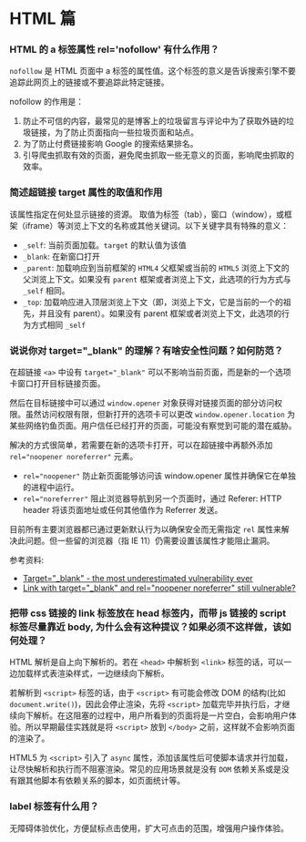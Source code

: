 # HTML 篇

### HTML 的 a 标签属性 rel='nofollow' 有什么作用？

`nofollow` 是 HTML 页面中 a 标签的属性值。这个标签的意义是告诉搜索引擎不要追踪此网页上的链接或不要追踪此特定链接。

nofollow 的作用是：

1. 防止不可信的内容，最常见的是博客上的垃圾留言与评论中为了获取外链的垃圾链接，为了防止页面指向一些拉圾页面和站点。
1. 为了防止付费链接影响 Google 的搜索结果排名。
1. 引导爬虫抓取有效的页面，避免爬虫抓取一些无意义的页面，影响爬虫抓取的效率。

### 简述超链接 target 属性的取值和作用

该属性指定在何处显示链接的资源。 取值为标签（tab），窗口（window），或框架（iframe）等浏览上下文的名称或其他关键词。以下关键字具有特殊的意义：

- `_self`: 当前页面加载。`target` 的默认值为该值
- `_blank`: 在新窗口打开
- `_parent`: 加载响应到当前框架的 `HTML4` 父框架或当前的 `HTML5` 浏览上下文的父浏览上下文。如果没有 `parent` 框架或者浏览上下文，此选项的行为方式与 `_self` 相同。
- `_top`: 加载响应进入顶层浏览上下文（即，浏览上下文，它是当前的一个的祖先，并且没有 parent）。如果没有 parent 框架或者浏览上下文，此选项的行为方式相同 `_self`

### 说说你对 target="_blank" 的理解？有啥安全性问题？如何防范？

在超链接 `<a>` 中设有 `target="_blank"` 可以不影响当前页面，而是新的一个选项卡窗口打开目标链接页面。

然后在目标链接中可以通过 `window.opener` 对象获得对链接页面的部分访问权限。虽然访问权限有限，但新打开的选项卡可以更改 `window.opener.location` 为某些网络钓鱼页面。用户信任已经打开的页面，可能没有察觉到可能的潜在威胁。

解决的方式很简单，若需要在新的选项卡打开，可以在超链接中再额外添加 `rel="noopener noreferrer"` 元素。

- `rel="noopener"` 防止新页面能够访问该 window.opener 属性并确保它在单独的进程中运行。
- `rel="noreferrer"` 阻止浏览器导航到另一个页面时，通过 Referer: HTTP header 将该页面地址或任何其他值作为 Referrer 发送。

目前所有主要浏览器都已通过更新默认行为以确保安全而无需指定 `rel` 属性来解决此问题。但一些留的浏览器（指 IE 11）仍需要设置该属性才能阻止漏洞。

参考资料:

- [Target="_blank" - the most underestimated vulnerability ever](https://www.jitbit.com/alexblog/256-targetblank---the-most-underestimated-vulnerability-ever/)
- [Link with target="_blank" and rel="noopener noreferrer" still vulnerable?](https://stackoverflow.com/questions/50709625/link-with-target-blank-and-rel-noopener-noreferrer-still-vulnerable)

### 把带 css 链接的 link 标签放在 head 标签内，而带 js 链接的 script 标签尽量靠近 body, 为什么会有这种提议？如果必须不这样做，该如何处理？

HTML 解析是自上向下解析的。若在 `<head>` 中解析到 `<link>` 标签的话，可以一边加载样式表渲染样式，一边继续向下解析。

若解析到 `<script>` 标签的话，由于 `<script>` 有可能会修改 DOM 的结构(比如 `document.write()`)，因此会停止渲染，先将 `<script>` 加载完毕并执行后，才继续向下解析。在这阻塞的过程中，用户所看到的页面将是一片空白，会影响用户体验。所以早期最佳实践就是将 `<script>` 放到 `</body>` 之前，这样就不会影响页面的渲染了。

HTML5 为 `<script>` 引入了 `async` 属性，添加该属性后可使脚本请求并行加载，让尽快解析和执行而不阻塞渲染。常见的应用场景就是没有 `DOM` 依赖关系或是没有跟其他脚本有依赖关系的脚本，如页面统计等。

### label 标签有什么用？

无障碍体验优化，方便鼠标点击使用，扩大可点击的范围，增强用户操作体验。
